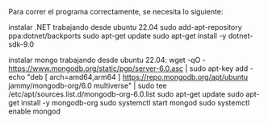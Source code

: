 Para correr el programa correctamente, se necesita lo siguiente:

instalar .NET trabajando desde ubuntu 22.04
	sudo add-apt-repository ppa:dotnet/backports
	sudo apt-get update
	sudo apt-get install -y dotnet-sdk-9.0

instalar mongo trabajando desde ubuntu 22.04:
	wget -qO - https://www.mongodb.org/static/pgp/server-6.0.asc | sudo apt-key add -
	echo "deb [ arch=amd64,arm64 ] https://repo.mongodb.org/apt/ubuntu jammy/mongodb-org/6.0 multiverse" | sudo tee /etc/apt/sources.list.d/mongodb-org-6.0.list
	sudo apt-get update
	sudo apt-get install -y mongodb-org
	sudo systemctl start mongod
	sudo systemctl enable mongod

